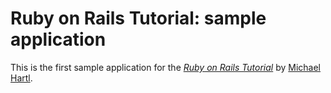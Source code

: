 # Ruby on Rails Tutorial: sample application

This is the first sample application for the
[*Ruby on Rails Tutorial*](http://railstutorial.org/)
by [Michael Hartl](http://michaelhartl.com/).
